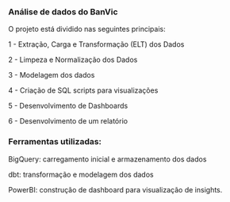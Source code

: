 ### Análise de dados do BanVic

O projeto está dividido nas seguintes principais:

1 - Extração, Carga e Transformação (ELT) dos Dados  

2 - Limpeza e Normalização dos Dados  

3 - Modelagem dos dados  

4 - Criação de SQL scripts para visualizações  

5 - Desenvolvimento de Dashboards  

6 - Desenvolvimento de um relatório  


### Ferramentas utilizadas:

BigQuery: carregamento inicial e armazenamento dos dados  

dbt: transformação e modelagem dos dados  

PowerBI: construção de dashboard para visualização de insights.  

